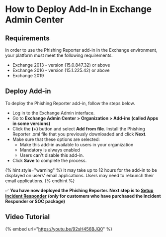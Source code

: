 # How to Deploy Add-In in Exchange Admin Center

## Requirements

In order to use the Phishing Reporter add-in in the Exchange environment, your platform must meet the following requirements.

* Exchange 2013 - version (15.0.847.32) or above
* Exchange 2016 - version (15.1.225.42) or above
* Exchange 2019

## Deploy Add-in

To deploy the Phishing Reporter add-in, follow the steps below.

* Log in to the Exchange Admin interface.
* Go to **Exchange Admin Center > Organization > Add-ins (called Apps in some versions)**
* Click the **(+)** button and select **Add** **from** **file**. Install the Phishing Reporter .xml file that you previously downloaded and click **Next**.
* Make sure that these options are selected:
  * Make this add-in available to users in your organization
  * Mandatory is always enabled
  * Users can't disable this add-in.
* Click **Save** to complete the process.

{% hint style="warning" %}
It may take up to 12 hours for the add-in to be displayed on users' email applications. Users may need to relaunch their email applications.
{% endhint %}

✅ **You have now deployed the Phishing Reporter. Next step is to** [**Setup Incident Responder**](../../7.-incident-responder-setup/) **(only for customers who have purchased the Incident Responder or SOC package)**

## Video Tutorial

{% embed url="https://youtu.be/92sH456BJQ0" %}

